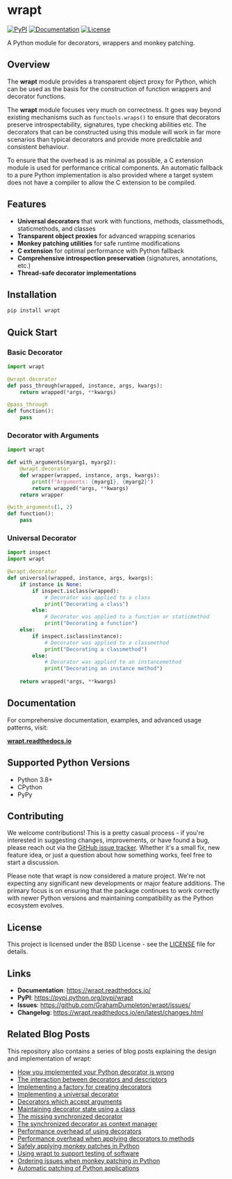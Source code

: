 # wrapt

[![PyPI](https://img.shields.io/pypi/v/wrapt.svg?logo=python&cacheSeconds=3600)](https://pypi.python.org/pypi/wrapt)
[![Documentation](https://img.shields.io/badge/docs-wrapt.readthedocs.io-blue.svg)](https://wrapt.readthedocs.io/)
[![License](https://img.shields.io/badge/license-BSD-green.svg)](LICENSE)

A Python module for decorators, wrappers and monkey patching.

## Overview

The **wrapt** module provides a transparent object proxy for Python, which can be used as the basis for the construction of function wrappers and decorator functions.

The **wrapt** module focuses very much on correctness. It goes way beyond existing mechanisms such as `functools.wraps()` to ensure that decorators preserve introspectability, signatures, type checking abilities etc. The decorators that can be constructed using this module will work in far more scenarios than typical decorators and provide more predictable and consistent behaviour.

To ensure that the overhead is as minimal as possible, a C extension module is used for performance critical components. An automatic fallback to a pure Python implementation is also provided where a target system does not have a compiler to allow the C extension to be compiled.

## Features

- **Universal decorators** that work with functions, methods, classmethods, staticmethods, and classes
- **Transparent object proxies** for advanced wrapping scenarios
- **Monkey patching utilities** for safe runtime modifications
- **C extension** for optimal performance with Python fallback
- **Comprehensive introspection preservation** (signatures, annotations, etc.)
- **Thread-safe decorator implementations**

## Installation

```bash
pip install wrapt
```

## Quick Start

### Basic Decorator

```python
import wrapt

@wrapt.decorator
def pass_through(wrapped, instance, args, kwargs):
    return wrapped(*args, **kwargs)

@pass_through
def function():
    pass
```

### Decorator with Arguments

```python
import wrapt

def with_arguments(myarg1, myarg2):
    @wrapt.decorator
    def wrapper(wrapped, instance, args, kwargs):
        print(f"Arguments: {myarg1}, {myarg2}")
        return wrapped(*args, **kwargs)
    return wrapper

@with_arguments(1, 2)
def function():
    pass
```

### Universal Decorator

```python
import inspect
import wrapt

@wrapt.decorator
def universal(wrapped, instance, args, kwargs):
    if instance is None:
        if inspect.isclass(wrapped):
            # Decorator was applied to a class
            print("Decorating a class")
        else:
            # Decorator was applied to a function or staticmethod
            print("Decorating a function")
    else:
        if inspect.isclass(instance):
            # Decorator was applied to a classmethod
            print("Decorating a classmethod")
        else:
            # Decorator was applied to an instancemethod
            print("Decorating an instance method")
    
    return wrapped(*args, **kwargs)
```

## Documentation

For comprehensive documentation, examples, and advanced usage patterns, visit:

**[wrapt.readthedocs.io](https://wrapt.readthedocs.io/)**

## Supported Python Versions

- Python 3.8+
- CPython
- PyPy

## Contributing

We welcome contributions! This is a pretty casual process - if you're interested in suggesting changes, improvements, or have found a bug, please reach out via the [GitHub issue tracker](https://github.com/GrahamDumpleton/wrapt/issues/). Whether it's a small fix, new feature idea, or just a question about how something works, feel free to start a discussion.

Please note that wrapt is now considered a mature project. We're not expecting any significant new developments or major feature additions. The primary focus is on ensuring that the package continues to work correctly with newer Python versions and maintaining compatibility as the Python ecosystem evolves.

## License

This project is licensed under the BSD License - see the [LICENSE](LICENSE) file for details.

## Links

- **Documentation**: https://wrapt.readthedocs.io/
- **PyPI**: https://pypi.python.org/pypi/wrapt
- **Issues**: https://github.com/GrahamDumpleton/wrapt/issues/
- **Changelog**: https://wrapt.readthedocs.io/en/latest/changes.html

## Related Blog Posts

This repository also contains a series of blog posts explaining the design and implementation of wrapt:

- [How you implemented your Python decorator is wrong](blog/01-how-you-implemented-your-python-decorator-is-wrong.md)
- [The interaction between decorators and descriptors](blog/02-the-interaction-between-decorators-and-descriptors.md)
- [Implementing a factory for creating decorators](blog/03-implementing-a-factory-for-creating-decorators.md)
- [Implementing a universal decorator](blog/04-implementing-a-universal-decorator.md)
- [Decorators which accept arguments](blog/05-decorators-which-accept-arguments.md)
- [Maintaining decorator state using a class](blog/06-maintaining-decorator-state-using-a-class.md)
- [The missing synchronized decorator](blog/07-the-missing-synchronized-decorator.md)
- [The synchronized decorator as context manager](blog/08-the-synchronized-decorator-as-context-manager.md)
- [Performance overhead of using decorators](blog/09-performance-overhead-of-using-decorators.md)
- [Performance overhead when applying decorators to methods](blog/10-performance-overhead-when-applying-decorators-to-methods.md)
- [Safely applying monkey patches in Python](blog/11-safely-applying-monkey-patches-in-python.md)
- [Using wrapt to support testing of software](blog/12-using-wrapt-to-support-testing-of-software.md)
- [Ordering issues when monkey patching in Python](blog/13-ordering-issues-when-monkey-patching-in-python.md)
- [Automatic patching of Python applications](blog/14-automatic-patching-of-python-applications.md)
